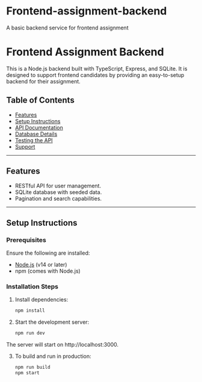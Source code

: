 # Frontend-assignment-backend
A basic backend service for frontend assignment

# Frontend Assignment Backend

This is a Node.js backend built with TypeScript, Express, and SQLite. It is designed to support frontend candidates by providing an easy-to-setup backend for their assignment.

## Table of Contents
- [Features](#features)
- [Setup Instructions](#setup-instructions)
- [API Documentation](#api-documentation)
- [Database Details](#database-details)
- [Testing the API](#testing-the-api)
- [Support](#support)

---

## Features
- RESTful API for user management.
- SQLite database with seeded data.
- Pagination and search capabilities.

---

## Setup Instructions

### Prerequisites
Ensure the following are installed:
- [Node.js](https://nodejs.org/) (v14 or later)
- npm (comes with Node.js)

### Installation Steps
1. Install dependencies:
   ```bash
   npm install
2. Start the development server:
   ```bash
   npm run dev
The server will start on http://localhost:3000.

3. To build and run in production:
   ```bash
   npm run build
   npm start